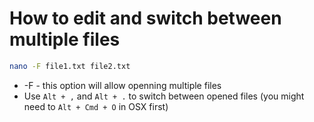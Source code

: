 # How to edit and switch between multiple files

```bash
nano -F file1.txt file2.txt
```

- -F - this option will allow openning multiple files
- Use ```Alt + ,``` and ```Alt + .``` to switch between opened files (you might need to ```Alt + Cmd + O``` in OSX first)
